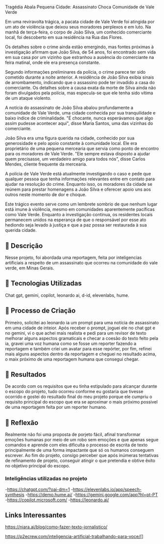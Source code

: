 #
Tragédia Abala Pequena Cidade: Assassinato Choca Comunidade de Vale Verde

Em uma reviravolta trágica, a pacata cidade de Vale Verde foi atingida por um ato de violência que deixou seus moradores perplexos e em luto. Na manhã de terça-feira, o corpo de João Silva, um conhecido comerciante local, foi descoberto em sua residência na Rua das Flores.

Os detalhes sobre o crime ainda estão emergindo, mas fontes próximas à investigação afirmam que João Silva, de 54 anos, foi encontrado sem vida em sua casa por um vizinho que estranhou a ausência do comerciante na feira matinal, onde ele era presença constante.

Segundo informações preliminares da polícia, o crime parece ter sido cometido durante a noite anterior. A residência de João Silva exibia sinais de arrombamento, indicando que o assassino pode ter invadido a casa do comerciante. Os detalhes sobre a causa exata da morte de Silva ainda não foram divulgados pela polícia, mas especula-se que ele tenha sido vítima de um ataque violento.

A notícia do assassinato de João Silva abalou profundamente a comunidade de Vale Verde, uma cidade conhecida por sua tranquilidade e baixo índice de criminalidade. "É chocante, nunca esperávamos que algo assim pudesse acontecer aqui", disse Maria Santos, uma das vizinhas do comerciante.

João Silva era uma figura querida na cidade, conhecido por sua generosidade e pelo apoio constante à comunidade local. Ele era proprietário de uma pequena mercearia que servia como ponto de encontro para os moradores de Vale Verde. "Ele sempre estava disposto a ajudar quem precisasse, um verdadeiro amigo para todos nós", disse Carlos Mendes, cliente frequente da mercearia.

A polícia de Vale Verde está atualmente investigando o caso e pede que qualquer pessoa que tenha informações relevantes entre em contato para ajudar na resolução do crime. Enquanto isso, os moradores da cidade se reúnem para prestar homenagens a João Silva e oferecer apoio uns aos outros neste momento de dor e choque.

Este trágico evento serve como um lembrete sombrio de que nenhum lugar está imune à violência, mesmo em comunidades aparentemente pacíficas como Vale Verde. Enquanto a investigação continua, os residentes locais permanecem unidos na esperança de que o responsável por esse ato hediondo seja levado à justiça e que a paz possa ser restaurada à sua querida cidade.





## 📒 Descrição
Nesse projeto, foi abordada uma reportagem, feita por inteligencias artificiais a respeito de um assassinato que ocorreu na comunidade do vale verde, em Minas Gerais.

## 🤖 Tecnologias Utilizadas
Chat gpt, gemini, copilot, leonardo ai, d-id, elevenlabs, hume. 

## 🧐 Processo de Criação
Primeiro, solicitei ao leonardo ia um prompt para uma notícia de assassinato em uma cidade de inteior. Após receber o prompt, joguei ele no chat gpt e no gemini, vi o que achei mais realista e pedi para um revisor de texto melhorar alguns aspectos gramaticais e checar a coesão do texto feito pela ia, gravei uma voz humana como se fosse um reporter fazendo a reportagem e também criei um avatar para esse repórter, por fim, refinei mais alguns aspectos dentro da reportagem e cheguei no resultado acima, o maix próximo de uma reportagem humana que consegui chegar.

## 🚀 Resultados
De acordo com os requisitos que eu tinha estipulado para alcançar durante o escopo do projeto, tudo ocorreu conforme eu gostaria que tivesse ocorrido e gostei do resultado final do meu projeto porque ele cumpriu o requisito principal do escopo que era se aproximar o mais próximo possivel de uma reportagem feita por um reporter humano.

## 💭 Reflexão 
Realmente não foi uma proposta de porjeto fácil, afinal transformar emoções humanas por meio de um robo sem emoções e que apenas segue comandos e aprende com eles dificulta o processo de escrita de texto principalmente de uma forma impactante que só os humanos conseguem escrever. Ao fim do projeto, consigo perceber que após inúmeras tentativas de refinamento de projeto, conseguir atingir o que pretendia e obtive êxito no objetivo principal do escopo.

### Inteligências utilizadas no projeto

-https://chatgpt.com/?oai-dm=1
-https://elevenlabs.io/app/speech-synthesis
-https://demo.hume.ai/
-https://gemini.google.com/app?hl=pt-PT
-https://copilot.microsoft.com/
-https://leonardo.ai/


## Links Interessantes

https://niara.ai/blog/como-fazer-texto-jornalistico/

https://p2ecrew.com/inteligencia-artificial-trabalhando-para-voce/[]


